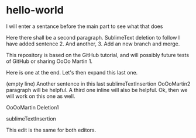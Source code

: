 # hello-world
I will enter a sentance before the main part to see what that does

Here there shall be a second paragraph. SublimeText deletion to follow
I have added sentence 2. And another, 3.
Add an new branch and merge.

This repository is based on the GitHub tutorial, and will possibly future tests of GitHub or sharing
OoOo Martin 1.

Here is one at the end.
Let's then expand this last one.

(empty line)
Another sentence in this last sublimeTextInsertion OoOoMartin2 paragraph will be helpful. A third one inline will also be helpful.
Ok, then we will work on this one as well.

OoOoMartin Deletion1

sublimeTextInsertion

This edit is the same for both editors.
